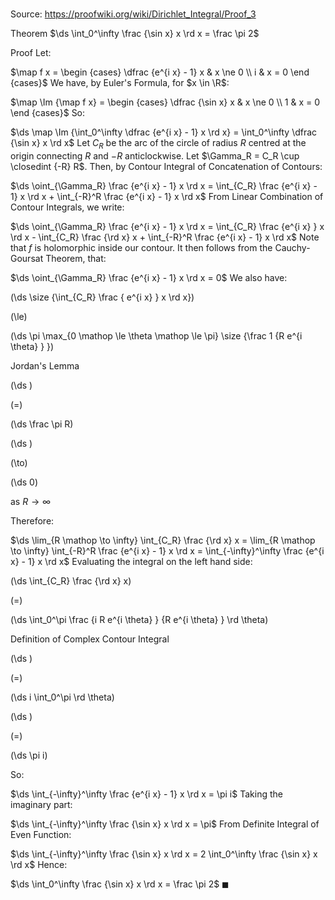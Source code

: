 # 

Source: https://proofwiki.org/wiki/Dirichlet_Integral/Proof_3

Theorem
$\ds \int_0^\infty \frac {\sin x} x \rd x = \frac \pi 2$


Proof
Let:

$\map f x = \begin {cases} \dfrac {e^{i x} - 1} x & x \ne 0 \\ i & x = 0 \end {cases}$
We have, by Euler's Formula, for $x \in \R$:

$\map \Im {\map f x} = \begin {cases} \dfrac {\sin x} x & x \ne 0 \\ 1 & x = 0 \end {cases}$
So: 

$\ds \map \Im {\int_0^\infty \dfrac {e^{i x} - 1} x \rd x} = \int_0^\infty \dfrac {\sin x} x \rd x$
Let $C_R$ be the arc of the circle of radius $R$ centred at the origin connecting $R$ and $-R$ anticlockwise.
Let $\Gamma_R = C_R \cup \closedint {-R} R$.
Then, by Contour Integral of Concatenation of Contours:

$\ds \oint_{\Gamma_R} \frac {e^{i x} - 1} x \rd x = \int_{C_R} \frac {e^{i x} - 1} x \rd x + \int_{-R}^R \frac {e^{i x} - 1} x \rd x$
From Linear Combination of Contour Integrals, we write: 

$\ds \oint_{\Gamma_R} \frac {e^{i x} - 1} x \rd x = \int_{C_R} \frac {e^{i x} } x \rd x - \int_{C_R} \frac {\rd x} x + \int_{-R}^R \frac {e^{i x} - 1} x \rd x$
Note that $f$ is holomorphic inside our contour. 
It then follows from the Cauchy-Goursat Theorem, that:

$\ds \oint_{\Gamma_R} \frac {e^{i x} - 1} x \rd x = 0$
We also have: 














\(\ds \size {\int_{C_R} \frac { e^{i x} } x \rd x}\)

\(\le\)







\(\ds \pi \max_{0 \mathop \le \theta \mathop \le \pi} \size {\frac 1 {R e^{i \theta} } }\)





Jordan's Lemma














\(\ds \)

\(=\)







\(\ds \frac \pi R\)




















\(\ds \)

\(\to\)







\(\ds 0\)





as $R \to \infty$



Therefore: 

$\ds \lim_{R \mathop \to \infty} \int_{C_R} \frac {\rd x} x = \lim_{R \mathop \to \infty} \int_{-R}^R \frac {e^{i x} - 1} x \rd x = \int_{-\infty}^\infty \frac {e^{i x} - 1} x \rd x$
Evaluating the integral on the left hand side: 














\(\ds \int_{C_R} \frac {\rd x} x\)

\(=\)







\(\ds \int_0^\pi \frac {i R e^{i \theta} } {R e^{i \theta} } \rd \theta\)





Definition of Complex Contour Integral














\(\ds \)

\(=\)







\(\ds i \int_0^\pi \rd \theta\)




















\(\ds \)

\(=\)







\(\ds \pi i\)









So:

$\ds \int_{-\infty}^\infty \frac {e^{i x} - 1} x \rd x = \pi i$
Taking the imaginary part:

$\ds \int_{-\infty}^\infty \frac {\sin x} x \rd x = \pi$
From Definite Integral of Even Function:

$\ds \int_{-\infty}^\infty \frac {\sin x} x \rd x = 2 \int_0^\infty \frac {\sin x} x \rd x$
Hence: 

$\ds \int_0^\infty \frac {\sin x} x \rd x = \frac \pi 2$
$\blacksquare$





